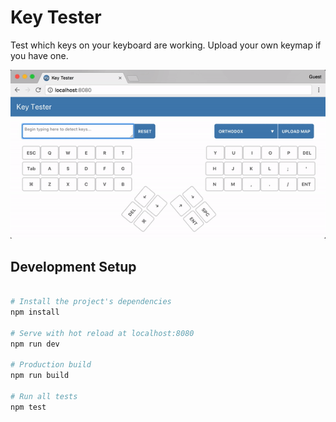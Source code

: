 # Key Tester

Test which keys on your keyboard are working. Upload your own keymap if you have one.

![](key-tester-demo.gif)

## Development Setup

``` bash

# Install the project's dependencies
npm install

# Serve with hot reload at localhost:8080
npm run dev

# Production build
npm run build

# Run all tests
npm test
```

